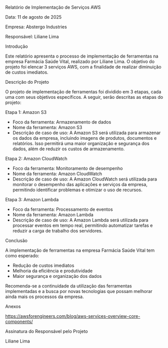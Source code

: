 Relatório de Implementação de Serviços AWS

Data: 11 de agosto de 2025

Empresa: Abstergo Industries

Responsável: Liliane Lima

Introdução

Este relatório apresenta o processo de implementação de ferramentas na empresa Farmácia Saúde Vital, realizado por Liliane Lima. O objetivo do projeto foi elencar 3 serviços AWS, com a finalidade de realizar diminuição de custos imediatos.

Descrição do Projeto

O projeto de implementação de ferramentas foi dividido em 3 etapas, cada uma com seus objetivos específicos. A seguir, serão descritas as etapas do projeto:

Etapa 1: Amazon S3

- Foco da ferramenta: Armazenamento de dados
- Nome da ferramenta: Amazon S3
- Descrição de caso de uso: A Amazon S3 será utilizada para armazenar os dados da empresa, incluindo imagens de produtos, documentos e relatórios. Isso permitirá uma maior organização e segurança dos dados, além de reduzir os custos de armazenamento.

Etapa 2: Amazon CloudWatch

- Foco da ferramenta: Monitoramento de desempenho
- Nome da ferramenta: Amazon CloudWatch
- Descrição de caso de uso: A Amazon CloudWatch será utilizada para monitorar o desempenho das aplicações e serviços da empresa, permitindo identificar problemas e otimizar o uso de recursos.

Etapa 3: Amazon Lambda

- Foco da ferramenta: Processamento de eventos
- Nome da ferramenta: Amazon Lambda
- Descrição de caso de uso: A Amazon Lambda será utilizada para processar eventos em tempo real, permitindo automatizar tarefas e reduzir a carga de trabalho dos servidores.

Conclusão

A implementação de ferramentas na empresa Farmácia Saúde Vital tem como esperado:

- Redução de custos imediatos
- Melhoria da eficiência e produtividade
- Maior segurança e organização dos dados

Recomenda-se a continuidade da utilização das ferramentas implementadas e a busca por novas tecnologias que possam melhorar ainda mais os processos da empresa.

Anexos

https://awsforengineers.com/blog/aws-services-overview-core-components/

Assinatura do Responsável pelo Projeto

Liliane Lima
